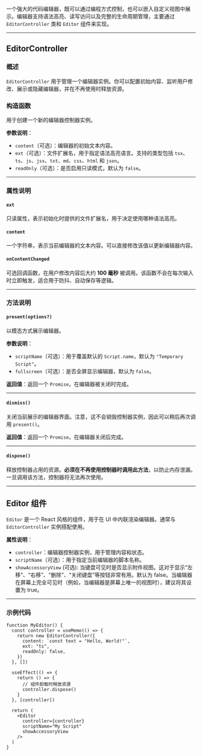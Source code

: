 一个强大的代码编辑器，既可以通过编程方式控制，也可以嵌入自定义视图中展示。编辑器支持语法高亮、读写访问以及完整的生命周期管理，主要通过 `EditorController` 类和 `Editor` 组件来实现。

---

## EditorController

### 概述

`EditorController` 用于管理一个编辑器实例。你可以配置初始内容、监听用户修改、展示或隐藏编辑器，并在不再使用时释放资源。

### 构造函数

用于创建一个新的编辑器控制器实例。

**参数说明**：

* `content`（可选）：编辑器的初始文本内容。
* `ext`（可选）：文件扩展名，用于指定语法高亮语言。支持的类型包括 `tsx`、`ts`、`js`、`jsx`、`txt`、`md`、`css`、`html` 和 `json`。
* `readOnly`（可选）：是否启用只读模式，默认为 `false`。

---

### 属性说明

#### `ext`

只读属性，表示初始化时提供的文件扩展名，用于决定使用哪种语法高亮。

#### `content`

一个字符串，表示当前编辑器的文本内容。可以直接修改该值以更新编辑器内容。

#### `onContentChanged`

可选回调函数，在用户修改内容后大约 **100 毫秒** 被调用。该函数不会在每次输入时立即触发，适合用于防抖、自动保存等逻辑。

---

### 方法说明

#### `present(options?)`

以模态方式展示编辑器。

**参数说明**：

* `scriptName`（可选）：用于覆盖默认的 `Script.name`，默认为 `"Temporary Script"`。
* `fullscreen`（可选）：是否全屏显示编辑器，默认为 `false`。

**返回值**：返回一个 `Promise`，在编辑器被关闭时完成。

---

#### `dismiss()`

关闭当前展示的编辑器界面。注意，这不会销毁控制器实例，因此可以稍后再次调用 `present()`。

**返回值**：返回一个 `Promise`，在编辑器关闭后完成。

---

#### `dispose()`

释放控制器占用的资源。**必须在不再使用控制器时调用此方法**，以防止内存泄漏。一旦调用该方法，控制器将无法再次使用。

---

## Editor 组件

`Editor` 是一个 React 风格的组件，用于在 UI 中内联渲染编辑器。通常与 `EditorController` 实例搭配使用。

**属性说明**：

* `controller`：编辑器控制器实例，用于管理内容和状态。
* `scriptName`（可选）：用于指定当前编辑器的脚本名称。
* `showAccessoryView` (可选): 当键盘可见时是否显示附件视图。这对于显示“左移”、“右移”、“删除”、“关闭键盘”等按钮非常有用。默认为 false。当编辑器在屏幕上完全可见时（例如，当编辑器是屏幕上唯一的视图时），建议将其设置为 true。

---

### 示例代码

```tsx
function MyEditor() {
  const controller = useMemo(() => {
    return new EditorController({
      content: `const text = "Hello, World!"`,
      ext: "ts",
      readOnly: false,
    })
  }, [])
  
  useEffect(() => {
    return () => {
      // 组件卸载时释放资源
      controller.dispose()
    }
  }, [controller])

  return (
    <Editor
      controller={controller}
      scriptName="My Script"
      showAccessoryView
    />
  )
}
```